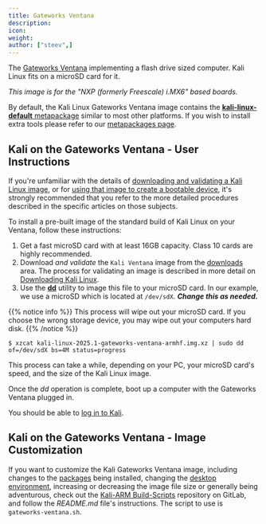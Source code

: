 ```yaml
---
title: Gateworks Ventana
description:
icon:
weight:
author: ["steev",]
---
```


The [Gateworks Ventana](https://www.gateworks.com/products/industrial-single-board-computers/imx6-single-board-computer-gateworks-ventana-family/) implementing a flash drive sized computer. Kali Linux fits on a microSD card for it.

_This image is for the "NXP (formerly Freescale) i.MX6" based boards._

By default, the Kali Linux Gateworks Ventana image contains the [**kali-linux-default** metapackage](/docs/general-use/metapackages/) similar to most other platforms. If you wish to install extra tools please refer to our [metapackages page](/docs/general-use/metapackages/).

 <!-- @steev: TODO: This is a community contributed image, so find out which specific ventana this is for as they have a number of them. -->

## Kali on the Gateworks Ventana - User Instructions

If you're unfamiliar with the details of [downloading and validating a Kali Linux image](/docs/introduction/download-official-kali-linux-images/), or for [using that image to create a bootable device](/docs/usb/live-usb-install-with-windows/), it's strongly recommended that you refer to the more detailed procedures described in the specific articles on those subjects.

To install a pre-built image of the standard build of Kali Linux on your Ventana, follow these instructions:

1. Get a fast microSD card with at least 16GB capacity. Class 10 cards are highly recommended.
2. Download _and validate_ the `Kali Ventana` image from the [downloads](/get-kali/) area. The process for validating an image is described in more detail on [Downloading Kali Linux](/docs/introduction/download-official-kali-linux-images/).
3. Use the **[dd](https://manpages.debian.org/testing/coreutils/dd.1.en.html)** utility to image this file to your microSD card. In our example, we use a microSD which is located at `/dev/sdX`. **_Change this as needed._**

{{% notice info %}}
This process will wipe out your microSD card. If you choose the wrong storage device, you may wipe out your computers hard disk.
{{% /notice %}}

```console
$ xzcat kali-linux-2025.1-gateworks-ventana-armhf.img.xz | sudo dd of=/dev/sdX bs=4M status=progress
```

This process can take a while, depending on your PC, your microSD card's speed, and the size of the Kali Linux image.

Once the _dd_ operation is complete, boot up a computer with the Gateworks Ventana plugged in.

You should be able to [log in to Kali](/docs/introduction/default-credentials/).

## Kali on the Gateworks Ventana - Image Customization

If you want to customize the Kali Gateworks Ventana image, including changes to the [packages](/docs/general-use/metapackages/) being installed, changing the [desktop environment](/docs/general-use/switching-desktop-environments/), increasing or decreasing the image file size or generally being adventurous, check out the [Kali-ARM Build-Scripts](https://gitlab.com/kalilinux/build-scripts/kali-arm) repository on GitLab, and follow the _README.md_ file's instructions. The script to use is `gateworks-ventana.sh`.
